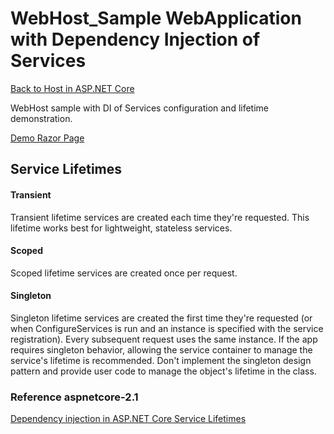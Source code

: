 ﻿# WebHost_Sample WebApplication with Dependency Injection of Services


[Back to Host in ASP.NET Core](../readme.md)


 WebHost sample with DI of Services configuration and lifetime demonstration.

 [Demo Razor Page](Pages/Index.cshtml.cs)

## Service Lifetimes

#### Transient

Transient lifetime services are created each time they're requested. This lifetime works best for lightweight, stateless services.

#### Scoped
Scoped lifetime services are created once per request.
 
#### Singleton

Singleton lifetime services are created the first time they're requested (or when ConfigureServices is run and an instance is specified with the service registration). Every subsequent request uses the same instance. If the app requires singleton behavior, allowing the service container to manage the service's lifetime is recommended. Don't implement the singleton design pattern and provide user code to manage the object's lifetime in the class. 
     

 ### Reference aspnetcore-2.1

[Dependency injection in ASP.NET Core Service Lifetimes](https://docs.microsoft.com/en-us/aspnet/core/fundamentals/dependency-injection?view=aspnetcore-2.1#service-lifetimes)




